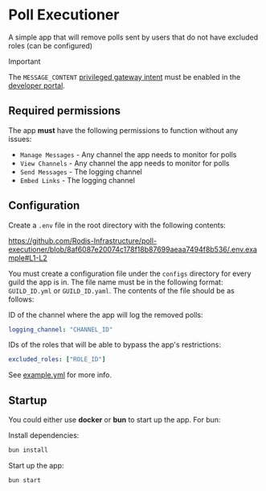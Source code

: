 # Poll Executioner
A simple app that will remove polls sent by users that do not have excluded roles (can be configured)

> [!IMPORTANT]
> The `MESSAGE_CONTENT` [privileged gateway intent](https://support-dev.discord.com/hc/en-us/articles/6207308062871-What-are-Privileged-Intents) must be enabled in the [developer portal](https://discord.com/developers).

## Required permissions
The app **must** have the following permissions to function without any issues:

- `Manage Messages` - Any channel the app needs to monitor for polls
- `View Channels` - Any channel the app needs to monitor for polls
- `Send Messages` - The logging channel
- `Embed Links` - The logging channel

## Configuration
Create a `.env` file in the root directory with the following contents:

https://github.com/Rodis-Infrastructure/poll-executioner/blob/8af6087e20074c178f18b87699aeaa7494f8b536/.env.example#L1-L2

You must create a configuration file under the `configs` directory for every guild the app is in. The file name must be in the following format: `GUILD_ID.yml` or `GUILD_ID.yaml`. The contents of the file should be as follows:

ID of the channel where the app will log the removed polls:
```yaml
logging_channel: "CHANNEL_ID"
```

IDs of the roles that will be able to bypass the app's restrictions:
```yaml
excluded_roles: ["ROLE_ID"]
```

See [example.yml](configs/example.yml) for more info.

## Startup
You could either use **docker** or **bun** to start up the app. For bun:

Install dependencies:
```bash
bun install
```

Start up the app:
```bash
bun start
```
